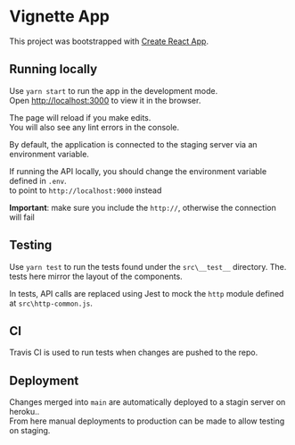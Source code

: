 # Vignette App

This project was bootstrapped with [Create React App](https://github.com/facebook/create-react-app).

## Running locally

Use `yarn start` to run the app in the development mode.\
Open [http://localhost:3000](http://localhost:3000) to view it in the browser.

The page will reload if you make edits.\
You will also see any lint errors in the console.

By default, the application is connected to the staging server via an environment variable.

If running the API locally, you should change the environment variable defined in `.env`.\
to point to `http://localhost:9000` instead

**Important**: make sure you include the `http://`, otherwise the connection will fail

## Testing

Use `yarn test` to run the tests found under the `src\__test__` directory. The.\
tests here mirror the layout of the components.

In tests, API calls are replaced using Jest to mock the `http` module defined at `src\http-common.js`.

## CI

Travis CI is used to run tests when changes are pushed to the repo.

## Deployment

Changes merged into `main` are automatically deployed to a stagin server on heroku..\
From here manual deployments to production can be made to allow testing on staging.
